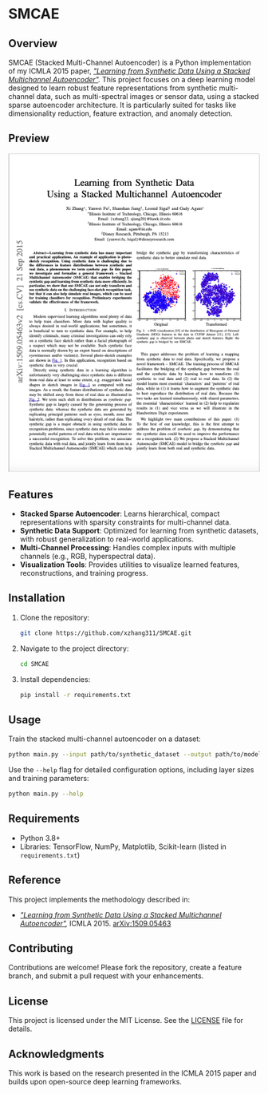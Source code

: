 # SMCAE

## Overview
SMCAE (Stacked Multi-Channel Autoencoder) is a Python implementation of my ICMLA 2015 paper, *["Learning from Synthetic Data Using a Stacked Multichannel Autoencoder"](https://arxiv.org/abs/1509.05463).* This project focuses on a deep learning model designed to learn robust feature representations from synthetic multi-channel data, such as multi-spectral images or sensor data, using a stacked sparse autoencoder architecture. It is particularly suited for tasks like dimensionality reduction, feature extraction, and anomaly detection.

## Preview
![Preview 1](paper_cover_page.png)

## Features
- **Stacked Sparse Autoencoder**: Learns hierarchical, compact representations with sparsity constraints for multi-channel data.
- **Synthetic Data Support**: Optimized for learning from synthetic datasets, with robust generalization to real-world applications.
- **Multi-Channel Processing**: Handles complex inputs with multiple channels (e.g., RGB, hyperspectral data).
- **Visualization Tools**: Provides utilities to visualize learned features, reconstructions, and training progress.

## Installation
1. Clone the repository:
   ```bash
   git clone https://github.com/xzhang311/SMCAE.git
   ```
2. Navigate to the project directory:
   ```bash
   cd SMCAE
   ```
3. Install dependencies:
   ```bash
   pip install -r requirements.txt
   ```

## Usage
Train the stacked multi-channel autoencoder on a dataset:
```bash
python main.py --input path/to/synthetic_dataset --output path/to/model --sparsity 0.1
```
Use the `--help` flag for detailed configuration options, including layer sizes and training parameters:
```bash
python main.py --help
```

## Requirements
- Python 3.8+
- Libraries: TensorFlow, NumPy, Matplotlib, Scikit-learn (listed in `requirements.txt`)

## Reference
This project implements the methodology described in:
- *["Learning from Synthetic Data Using a Stacked Multichannel Autoencoder"](https://arxiv.org/abs/1509.05463),* ICMLA 2015. [arXiv:1509.05463](https://arxiv.org/abs/1509.05463)

## Contributing
Contributions are welcome! Please fork the repository, create a feature branch, and submit a pull request with your enhancements.

## License
This project is licensed under the MIT License. See the [LICENSE](LICENSE) file for details.

## Acknowledgments
This work is based on the research presented in the ICMLA 2015 paper and builds upon open-source deep learning frameworks.
